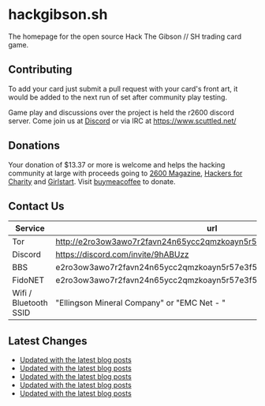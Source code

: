 # hackgibson.sh
The homepage for the open source Hack The Gibson // SH trading card game.


## Contributing

To add your card just submit a pull request with your card's front art, it would be added to the next run of set after community play testing.

Game play and discussions over the project is held the r2600 discord server. Come join us at [Discord](https://discord.com/invite/9hABUzz) or via IRC at https://www.scuttled.net/


## Donations

Your donation of $13.37 or more is welcome and helps the hacking community at large with proceeds going to [2600 Magazine](https://2600.com/), [Hackers for Charity](https://hackersforcharity.org) and [Girlstart](https://girlstart.org).  Visit [buymeacoffee](https://www.buymeacoffee.com/hackgibson.sh) to donate.


## Contact Us

Service | url
-|-
Tor | http://e2ro3ow3awo7r2favn24n65ycc2qmzkoayn5r57e3f56nvjwdcgg32ad.onion
Discord | https://discord.com/invite/9hABUzz
BBS | e2ro3ow3awo7r2favn24n65ycc2qmzkoayn5r57e3f56nvjwdcgg32ad.onion:23
FidoNET | e2ro3ow3awo7r2favn24n65ycc2qmzkoayn5r57e3f56nvjwdcgg32ad.onion:24554
Wifi / Bluetooth SSID | "Ellingson Mineral Company" or "EMC Net - <fidonet address>"

## Latest Changes
<!-- BLOG-POST-LIST:START -->
- [Updated with the latest blog posts](https://github.com/DFW2600/hackgibson.sh/commit/4dc6202d18f24ecbb3a6cd44833524374fb9b2ee)
- [Updated with the latest blog posts](https://github.com/DFW2600/hackgibson.sh/commit/6e1a8f176091a29fd24384ce3c7ec70957a9e014)
- [Updated with the latest blog posts](https://github.com/DFW2600/hackgibson.sh/commit/ee25d7a0f0d2affaac2b1b5c7ce0859e3c20cbc5)
- [Updated with the latest blog posts](https://github.com/DFW2600/hackgibson.sh/commit/5967be7465d971a091adce0cfde67448e089787a)
- [Updated with the latest blog posts](https://github.com/DFW2600/hackgibson.sh/commit/3ff986e756389c98e3defb050bebac785197533f)
<!-- BLOG-POST-LIST:END -->
